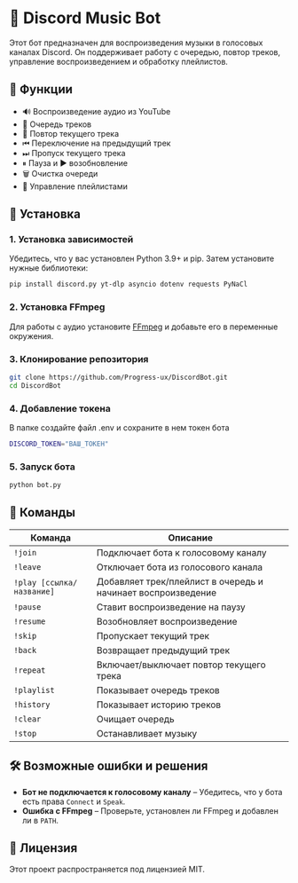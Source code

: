 # 🎵 Discord Music Bot 

Этот бот предназначен для воспроизведения музыки в голосовых каналах Discord. Он поддерживает работу с очередью, повтор треков, управление воспроизведением и обработку плейлистов.

## 🚀 Функции
- 🔊 Воспроизведение аудио из YouTube
- 📜 Очередь треков
- 🔁 Повтор текущего трека
- ⏮ Переключение на предыдущий трек
- ⏭ Пропуск текущего трека
- ⏸ Пауза и ▶️ возобновление
- 🗑 Очистка очереди
- 🎵 Управление плейлистами

## 📌 Установка
### 1. Установка зависимостей
Убедитесь, что у вас установлен Python 3.9+ и pip. Затем установите нужные библиотеки:
```sh
pip install discord.py yt-dlp asyncio dotenv requests PyNaCl
```

### 2. Установка FFmpeg
Для работы с аудио установите [FFmpeg](https://ffmpeg.org/download.html) и добавьте его в переменные окружения.

### 3. Клонирование репозитория
```sh
git clone https://github.com/Progress-ux/DiscordBot.git
cd DiscordBot
```

### 4. Добавление токена
В папке создайте файл .env и сохраните в нем токен бота
```sh
DISCORD_TOKEN="ВАШ_ТОКЕН"
```

### 5. Запуск бота
```sh
python bot.py
```

## 📜 Команды
| Команда | Описание |
|---------|----------|
| `!join` | Подключает бота к голосовому каналу |
| `!leave` | Отключает бота из голосового канала |
| `!play [ссылка/название]` | Добавляет трек/плейлист в очередь и начинает воспроизведение |
| `!pause` | Ставит воспроизведение на паузу |
| `!resume` | Возобновляет воспроизведение |
| `!skip` | Пропускает текущий трек |
| `!back` | Возвращает предыдущий трек |
| `!repeat` | Включает/выключает повтор текущего трека |
| `!playlist` | Показывает очередь треков |
| `!history` | Показывает историю треков |
| `!clear` | Очищает очередь |
| `!stop` | Останавливает музыку |

## 🛠 Возможные ошибки и решения
- **Бот не подключается к голосовому каналу** – Убедитесь, что у бота есть права `Connect` и `Speak`.
- **Ошибка с FFmpeg** – Проверьте, установлен ли FFmpeg и добавлен ли в `PATH`.

## 📜 Лицензия
Этот проект распространяется под лицензией MIT.

